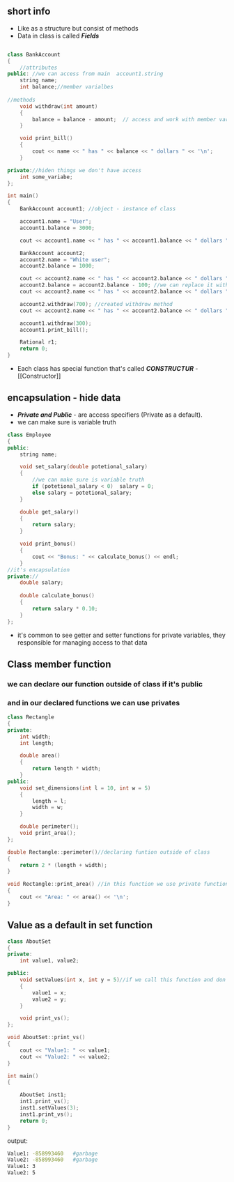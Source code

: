 ## short info 
- Like as a structure but consist of methods
- Data in class is called ***Fields***

```C++

class BankAccount
{
	//attributes
public: //we can access from main  account1.string
	string name;
	int balance;//member varialbes
	
//methods
	void withdraw(int amount)
	{
		balance = balance - amount;  // access and work with member variable
	}

	void print_bill()
	{
		cout << name << " has " << balance << " dollars " << '\n';
	}

private://hiden things we don't have acсess
	int some_variabe;
};

int main()
{
	BankAccount account1; //object - instance of class

	account1.name = "User";
	account1.balance = 3000;

	cout << account1.name << " has " << account1.balance << " dollars " << '\n';

	BankAccount account2;
	account2.name = "White user";
	account2.balance = 1000;

	cout << account2.name << " has " << account2.balance << " dollars " << '\n';
	account2.balance = account2.balance - 100; //we can replace it with method
	cout << account2.name << " has " << account2.balance << " dollars " << '\n';

	account2.withdraw(700); //created withdrow method
	cout << account2.name << " has " << account2.balance << " dollars " << '\n';

	account1.withdraw(300);
	account1.print_bill();

	Rational r1;
	return 0;
}

```

- Each class has special function that's called ***CONSTRUCTUR***  - [[Constructor]]

## encapsulation - hide data 
- ***Private and Public*** - are access specifiers  (Private as a default).
- we can make sure is variable truth
```C++
class Employee
{
public:
	string name;

	void set_salary(double potetional_salary)
	{
		//we can make sure is variable truth
		if (potetional_salary < 0)  salary = 0;
		else salary = potetional_salary;
	}

	double get_salary()
	{
		return salary;
	}

	void print_bonus()
	{
		cout << "Bonus: " << calculate_bonus() << endl;
	}
//it's encapsulation
private:// 
	double salary;
	
	double calculate_bonus()
	{
		return salary * 0.10;
	}
};

```
- it's common to see getter and setter functions for private variables, they responsible for managing access to that data

## Class member function
### we can declare our function outside of class if it's public
### and in our declared functions we can use privates
```C++
class Rectangle
{
private:
	int width;
	int length;

	double area()
	{
		return length * width;
	}
public:
	void set_dimensions(int l = 10, int w = 5)
	{
		length = l;
		width = w;
	}

	double perimeter();
	void print_area();
};

double Rectangle::perimeter()//declaring funtion outside of class
{
	return 2 * (length + width);
}

void Rectangle::print_area() //in this function we use private function
{
	cout << "Area: " << area() << '\n';
}
```

## Value as a default in set function 
```C++
class AboutSet
{
private:
	int value1, value2;

public:
	void setValues(int x, int y = 5)//if we call this function and don't set y, y will be 5
	{
		value1 = x;
		value2 = y;
	}

	void print_vs();
};

void AboutSet::print_vs()
{
	cout << "Value1: " << value1;
	cout << "Value2: " << value2;
}

int main()
{

	AboutSet inst1;
	int1.print_vs();
	inst1.setValues(3);
	inst1.print_vs();  
	return 0;
}
```

output:
```BASH
Value1: -858993460   #garbage
Value2: -858993460   #garbage
Value1: 3
Value2: 5
```
